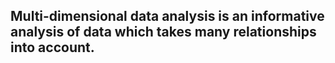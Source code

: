 ## Multi-dimensional data analysis is an informative analysis of data which takes many relationships into account.
